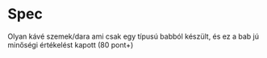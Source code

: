 # Spec

Olyan kávé szemek/dara ami csak egy típusú babból készült,
és ez a bab jú minőségi értékelést kapott (80 pont+)
